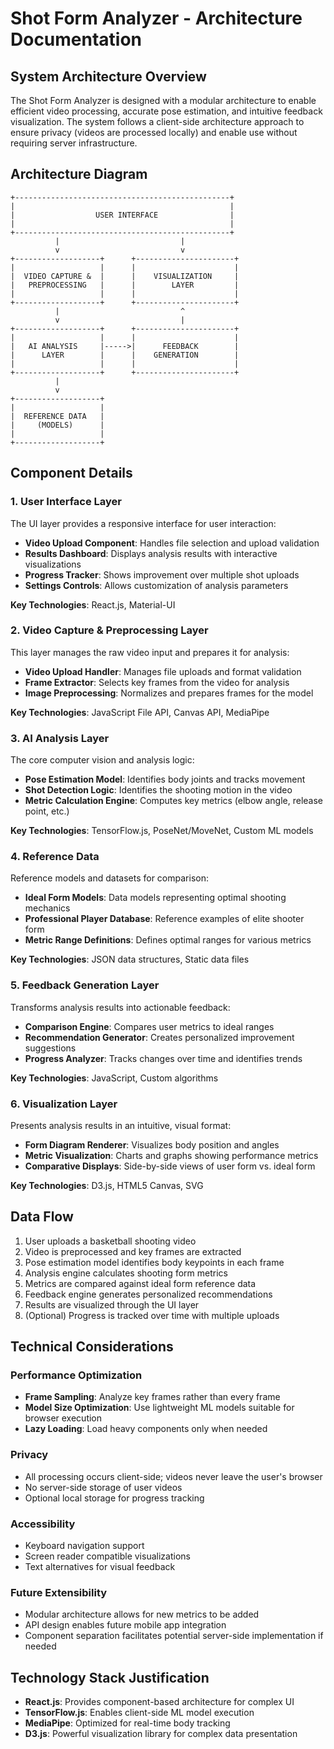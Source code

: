 # Shot Form Analyzer - Architecture Documentation

## System Architecture Overview

The Shot Form Analyzer is designed with a modular architecture to enable efficient video processing, accurate pose estimation, and intuitive feedback visualization. The system follows a client-side architecture approach to ensure privacy (videos are processed locally) and enable use without requiring server infrastructure.

## Architecture Diagram

```
+------------------------------------------------+
|                                                |
|                  USER INTERFACE                |
|                                                |
+------------------------------------------------+
          |                           |
          v                           v
+-------------------+      +----------------------+
|                   |      |                      |
|  VIDEO CAPTURE &  |      |    VISUALIZATION     |
|   PREPROCESSING   |      |        LAYER         |
|                   |      |                      |
+-------------------+      +----------------------+
          |                           ^
          v                           |
+-------------------+      +----------------------+
|                   |      |                      |
|   AI ANALYSIS     |----->|      FEEDBACK        |
|      LAYER        |      |    GENERATION        |
|                   |      |                      |
+-------------------+      +----------------------+
          |
          v
+-------------------+
|                   |
|  REFERENCE DATA   |
|     (MODELS)      |
|                   |
+-------------------+
```

## Component Details

### 1. User Interface Layer

The UI layer provides a responsive interface for user interaction:

- **Video Upload Component**: Handles file selection and upload validation
- **Results Dashboard**: Displays analysis results with interactive visualizations
- **Progress Tracker**: Shows improvement over multiple shot uploads
- **Settings Controls**: Allows customization of analysis parameters

**Key Technologies**: React.js, Material-UI

### 2. Video Capture & Preprocessing Layer

This layer manages the raw video input and prepares it for analysis:

- **Video Upload Handler**: Manages file uploads and format validation
- **Frame Extractor**: Selects key frames from the video for analysis
- **Image Preprocessing**: Normalizes and prepares frames for the model

**Key Technologies**: JavaScript File API, Canvas API, MediaPipe

### 3. AI Analysis Layer

The core computer vision and analysis logic:

- **Pose Estimation Model**: Identifies body joints and tracks movement
- **Shot Detection Logic**: Identifies the shooting motion in the video
- **Metric Calculation Engine**: Computes key metrics (elbow angle, release point, etc.)

**Key Technologies**: TensorFlow.js, PoseNet/MoveNet, Custom ML models

### 4. Reference Data

Reference models and datasets for comparison:

- **Ideal Form Models**: Data models representing optimal shooting mechanics
- **Professional Player Database**: Reference examples of elite shooter form
- **Metric Range Definitions**: Defines optimal ranges for various metrics

**Key Technologies**: JSON data structures, Static data files

### 5. Feedback Generation Layer

Transforms analysis results into actionable feedback:

- **Comparison Engine**: Compares user metrics to ideal ranges
- **Recommendation Generator**: Creates personalized improvement suggestions
- **Progress Analyzer**: Tracks changes over time and identifies trends

**Key Technologies**: JavaScript, Custom algorithms

### 6. Visualization Layer

Presents analysis results in an intuitive, visual format:

- **Form Diagram Renderer**: Visualizes body position and angles
- **Metric Visualization**: Charts and graphs showing performance metrics
- **Comparative Displays**: Side-by-side views of user form vs. ideal form

**Key Technologies**: D3.js, HTML5 Canvas, SVG

## Data Flow

1. User uploads a basketball shooting video
2. Video is preprocessed and key frames are extracted
3. Pose estimation model identifies body keypoints in each frame
4. Analysis engine calculates shooting form metrics
5. Metrics are compared against ideal form reference data
6. Feedback engine generates personalized recommendations
7. Results are visualized through the UI layer
8. (Optional) Progress is tracked over time with multiple uploads

## Technical Considerations

### Performance Optimization

- **Frame Sampling**: Analyze key frames rather than every frame
- **Model Size Optimization**: Use lightweight ML models suitable for browser execution
- **Lazy Loading**: Load heavy components only when needed

### Privacy

- All processing occurs client-side; videos never leave the user's browser
- No server-side storage of user videos
- Optional local storage for progress tracking

### Accessibility

- Keyboard navigation support
- Screen reader compatible visualizations
- Text alternatives for visual feedback

### Future Extensibility

- Modular architecture allows for new metrics to be added
- API design enables future mobile app integration
- Component separation facilitates potential server-side implementation if needed

## Technology Stack Justification

- **React.js**: Provides component-based architecture for complex UI
- **TensorFlow.js**: Enables client-side ML model execution
- **MediaPipe**: Optimized for real-time body tracking
- **D3.js**: Powerful visualization library for complex data presentation